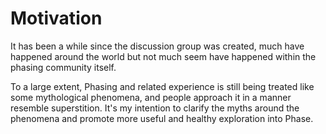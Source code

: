 # Motivation

It has been a while since the discussion group was created, much have happened around the world but not much seem have happened within the phasing community itself.

To a large extent, Phasing and related experience is still being treated like some mythological phenomena, and people approach it in a manner resemble superstition. It's my intention to clarify the myths around the phenomena and promote more useful and healthy exploration into Phase.